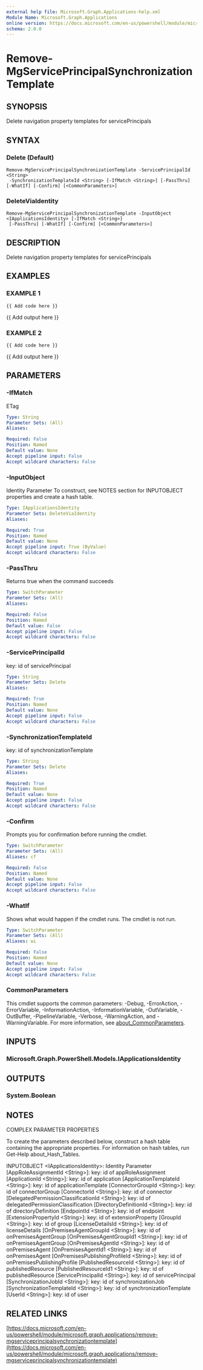 ```yaml
---
external help file: Microsoft.Graph.Applications-help.xml
Module Name: Microsoft.Graph.Applications
online version: https://docs.microsoft.com/en-us/powershell/module/microsoft.graph.applications/remove-mgserviceprincipalsynchronizationtemplate
schema: 2.0.0
---
```


# Remove-MgServicePrincipalSynchronizationTemplate

## SYNOPSIS
Delete navigation property templates for servicePrincipals

## SYNTAX

### Delete (Default)
```
Remove-MgServicePrincipalSynchronizationTemplate -ServicePrincipalId <String>
 -SynchronizationTemplateId <String> [-IfMatch <String>] [-PassThru] [-WhatIf] [-Confirm] [<CommonParameters>]
```

### DeleteViaIdentity
```
Remove-MgServicePrincipalSynchronizationTemplate -InputObject <IApplicationsIdentity> [-IfMatch <String>]
 [-PassThru] [-WhatIf] [-Confirm] [<CommonParameters>]
```

## DESCRIPTION
Delete navigation property templates for servicePrincipals

## EXAMPLES

### EXAMPLE 1
```
{{ Add code here }}
```

{{ Add output here }}

### EXAMPLE 2
```
{{ Add code here }}
```

{{ Add output here }}

## PARAMETERS

### -IfMatch
ETag

```yaml
Type: String
Parameter Sets: (All)
Aliases:

Required: False
Position: Named
Default value: None
Accept pipeline input: False
Accept wildcard characters: False
```

### -InputObject
Identity Parameter
To construct, see NOTES section for INPUTOBJECT properties and create a hash table.

```yaml
Type: IApplicationsIdentity
Parameter Sets: DeleteViaIdentity
Aliases:

Required: True
Position: Named
Default value: None
Accept pipeline input: True (ByValue)
Accept wildcard characters: False
```

### -PassThru
Returns true when the command succeeds

```yaml
Type: SwitchParameter
Parameter Sets: (All)
Aliases:

Required: False
Position: Named
Default value: False
Accept pipeline input: False
Accept wildcard characters: False
```

### -ServicePrincipalId
key: id of servicePrincipal

```yaml
Type: String
Parameter Sets: Delete
Aliases:

Required: True
Position: Named
Default value: None
Accept pipeline input: False
Accept wildcard characters: False
```

### -SynchronizationTemplateId
key: id of synchronizationTemplate

```yaml
Type: String
Parameter Sets: Delete
Aliases:

Required: True
Position: Named
Default value: None
Accept pipeline input: False
Accept wildcard characters: False
```

### -Confirm
Prompts you for confirmation before running the cmdlet.

```yaml
Type: SwitchParameter
Parameter Sets: (All)
Aliases: cf

Required: False
Position: Named
Default value: None
Accept pipeline input: False
Accept wildcard characters: False
```

### -WhatIf
Shows what would happen if the cmdlet runs.
The cmdlet is not run.

```yaml
Type: SwitchParameter
Parameter Sets: (All)
Aliases: wi

Required: False
Position: Named
Default value: None
Accept pipeline input: False
Accept wildcard characters: False
```

### CommonParameters
This cmdlet supports the common parameters: -Debug, -ErrorAction, -ErrorVariable, -InformationAction, -InformationVariable, -OutVariable, -OutBuffer, -PipelineVariable, -Verbose, -WarningAction, and -WarningVariable. For more information, see [about_CommonParameters](http://go.microsoft.com/fwlink/?LinkID=113216).

## INPUTS

### Microsoft.Graph.PowerShell.Models.IApplicationsIdentity
## OUTPUTS

### System.Boolean
## NOTES
COMPLEX PARAMETER PROPERTIES

To create the parameters described below, construct a hash table containing the appropriate properties.
For information on hash tables, run Get-Help about_Hash_Tables.

INPUTOBJECT \<IApplicationsIdentity\>: Identity Parameter
  \[AppRoleAssignmentId \<String\>\]: key: id of appRoleAssignment
  \[ApplicationId \<String\>\]: key: id of application
  \[ApplicationTemplateId \<String\>\]: key: id of applicationTemplate
  \[ConnectorGroupId \<String\>\]: key: id of connectorGroup
  \[ConnectorId \<String\>\]: key: id of connector
  \[DelegatedPermissionClassificationId \<String\>\]: key: id of delegatedPermissionClassification
  \[DirectoryDefinitionId \<String\>\]: key: id of directoryDefinition
  \[EndpointId \<String\>\]: key: id of endpoint
  \[ExtensionPropertyId \<String\>\]: key: id of extensionProperty
  \[GroupId \<String\>\]: key: id of group
  \[LicenseDetailsId \<String\>\]: key: id of licenseDetails
  \[OnPremisesAgentGroupId \<String\>\]: key: id of onPremisesAgentGroup
  \[OnPremisesAgentGroupId1 \<String\>\]: key: id of onPremisesAgentGroup
  \[OnPremisesAgentId \<String\>\]: key: id of onPremisesAgent
  \[OnPremisesAgentId1 \<String\>\]: key: id of onPremisesAgent
  \[OnPremisesPublishingProfileId \<String\>\]: key: id of onPremisesPublishingProfile
  \[PublishedResourceId \<String\>\]: key: id of publishedResource
  \[PublishedResourceId1 \<String\>\]: key: id of publishedResource
  \[ServicePrincipalId \<String\>\]: key: id of servicePrincipal
  \[SynchronizationJobId \<String\>\]: key: id of synchronizationJob
  \[SynchronizationTemplateId \<String\>\]: key: id of synchronizationTemplate
  \[UserId \<String\>\]: key: id of user

## RELATED LINKS

[https://docs.microsoft.com/en-us/powershell/module/microsoft.graph.applications/remove-mgserviceprincipalsynchronizationtemplate](https://docs.microsoft.com/en-us/powershell/module/microsoft.graph.applications/remove-mgserviceprincipalsynchronizationtemplate)

